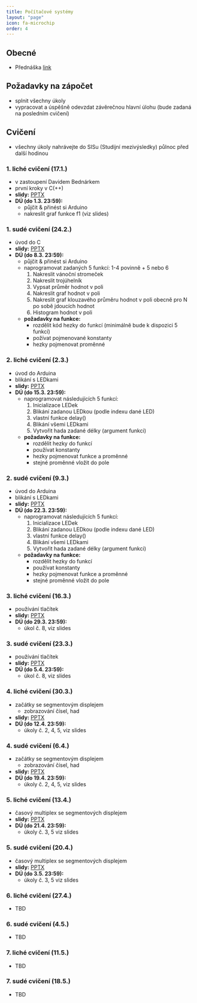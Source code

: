 ```yaml
---
title: Počítačové systémy
layout: "page"
icon: fa-microchip
order: 4
---
```


## Obecné
- Přednáška [link](https://www.ksi.mff.cuni.cz/teaching/nswi170-web)

## Požadavky na zápočet
- splnit všechny úkoly
- vypracovat a úspěšně odevzdat závěrečnou hlavní úlohu (bude zadaná na posledním cvičení)

## Cvičení
- všechny úkoly nahrávejte do SISu (Studijní mezivýsledky) půlnoc před další hodinou

### 1. liché cvičení (17.1.)
- v zastoupení Davidem Bednárkem
- první kroky v C(++)
- **slidy:** [PPTX](https://www.ksi.mff.cuni.cz/teaching/nswi170-web/download/db-cs-01-C.pptx)
- **DÚ (do 1.3. 23:59):**
  - půjčit & přinést si Arduino
  - nakreslit graf funkce f1 (viz slides)

### 1. sudé cvičení (24.2.)
- úvod do C
- **slidy:** [PPTX](data/2019-20/cs/tf-cs-01-C.pptx)
- **DÚ (do 8.3. 23:59):**
  - půjčit & přinést si Arduino
  - naprogramovat zadaných 5 funkcí: 1-4 povinně + 5 nebo 6
    1. Nakreslit vánoční stromeček
    2. Nakreslit trojúhelník
    3. Vypsat průměr hodnot v poli
    4. Nakreslit graf hodnot v poli
    5. Nakreslit graf klouzavého průměru hodnot v poli obecně pro N po sobě jdoucích hodnot
    6. Histogram hodnot v poli
  - **požadavky na funkce:** 
	- rozdělit kód hezky do funkcí (minimálně bude k dispozici 5 funkcí)
	- požívat pojmenované konstanty
	- hezky pojmenovat proměnné

### 2. liché cvičení (2.3.)
- úvod do Arduina
- blikání s LEDkami
- **slidy:** [PPTX](data/2019-20/cs/tf-cs-02-arduino_leds.pptx)
- **DÚ (do 15.3. 23:59):**
  - naprogramovat následujících 5 funkcí:
    1. Inicializace LEDek
	2. Blikání zadanou LEDkou (podle indexu dané LED)
	3. vlastní funkce delay()
	4. Blikání všemi LEDkami
	5. Vytvořit hada zadané délky (argument funkci)
  - **požadavky na funkce:**
    - rozdělit hezky do funkcí
	- používat konstanty
	- hezky pojmenovat funkce a proměnné
	- stejné proměnné vložit do pole

### 2. sudé cvičení (9.3.)
- úvod do Arduina
- blikání s LEDkami
- **slidy:** [PPTX](data/2019-20/cs/tf-cs-02-arduino_leds.pptx)
- **DÚ (do 22.3. 23:59):**
  - naprogramovat následujících 5 funkcí:
    1. Inicializace LEDek
	2. Blikání zadanou LEDkou (podle indexu dané LED)
	3. vlastní funkce delay()
	4. Blikání všemi LEDkami
	5. Vytvořit hada zadané délky (argument funkci)
  - **požadavky na funkce:**
    - rozdělit hezky do funkcí
	- používat konstanty
	- hezky pojmenovat funkce a proměnné
	- stejné proměnné vložit do pole

### 3. liché cvičení (16.3.)
- používání tlačítek
- **slidy:** [PPTX](data/2019-20/cs/tf-cs-03-buttons.pptx)
- **DÚ (do 29.3. 23:59):**
  - úkol č. 8, viz slides

### 3. sudé cvičení (23.3.)
- používání tlačítek
- **slidy:** [PPTX](data/2019-20/cs/tf-cs-03-buttons.pptx)
- **DÚ (do 5.4. 23:59):**
  - úkol č. 8, viz slides

### 4. liché cvičení (30.3.)
- začátky se segmentovým displejem
  - zobrazování čísel, had
- **slidy:** [PPTX](data/2019-20/cs/tf-cs-04-seg1.pptx)
- **DÚ (do 12.4. 23:59):**
  - úkoly č. 2, 4, 5, viz slides

### 4. sudé cvičení (6.4.)
- začátky se segmentovým displejem
  - zobrazování čísel, had
- **slidy:** [PPTX](data/2019-20/cs/tf-cs-04-seg1.pptx)
- **DÚ (do 19.4. 23:59):**
  - úkoly č. 2, 4, 5, viz slides

### 5. liché cvičení (13.4.)
- časový multiplex se segmentových displejem
- **slidy:** [PPTX](data/2019-20/cs/tf-cs-05-seg2.pptx)
- **DÚ (do 21.4. 23:59):**
  - úkoly č. 3, 5 viz slides

### 5. sudé cvičení (20.4.)
- časový multiplex se segmentových displejem
- **slidy:** [PPTX](data/2019-20/cs/tf-cs-05-seg2.pptx)
- **DÚ (do 3.5. 23:59):**
  - úkoly č. 3, 5 viz slides

### 6. liché cvičení (27.4.)
- TBD

### 6. sudé cvičení (4.5.)
- TBD

### 7. liché cvičení (11.5.)
- TBD

### 7. sudé cvičení (18.5.)
- TBD
